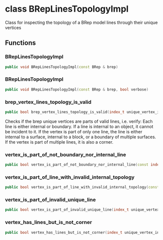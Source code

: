 # class BRepLinesTopologyImpl

Class for inspecting the topology of a BRep model lines through their unique vertices

## Functions

### BRepLinesTopologyImpl

```cpp
public void BRepLinesTopologyImpl(const BRep & brep)
```

### BRepLinesTopologyImpl

```cpp
public void BRepLinesTopologyImpl(const BRep & brep, bool verbose)
```

### brep_vertex_lines_topology_is_valid

```cpp
public bool brep_vertex_lines_topology_is_valid(index_t unique_vertex_index)
```

Checks if the brep unique vertices are parts of valid lines, i.e. verify: Each line is either internal or boundary. If a line is internal to an object, it cannot be incident to it. If the vertex is part of only one line, the line is either internal to a surface, internal to a block, or a boundary of multiple surfaces. If the vertex is part of multiple lines, it is also a corner.

### vertex_is_part_of_not_boundary_nor_internal_line

```cpp
public bool vertex_is_part_of_not_boundary_nor_internal_line(const index_t unique_vertex_index)
```

### vertex_is_part_of_line_with_invalid_internal_topology

```cpp
public bool vertex_is_part_of_line_with_invalid_internal_topology(const index_t unique_vertex_index)
```

### vertex_is_part_of_invalid_unique_line

```cpp
public bool vertex_is_part_of_invalid_unique_line(index_t unique_vertex_index)
```

### vertex_has_lines_but_is_not_corner

```cpp
public bool vertex_has_lines_but_is_not_corner(index_t unique_vertex_index)
```

